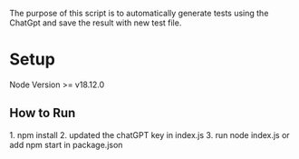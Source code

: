 The purpose of this script is to automatically generate tests using the ChatGpt and save the result with new test file.

<h1>Setup</h1>
Node Version >= v18.12.0

<h2>How to Run</h2>
1. npm install
2. updated the chatGPT key in index.js
3. run node index.js or add npm start in package.json
